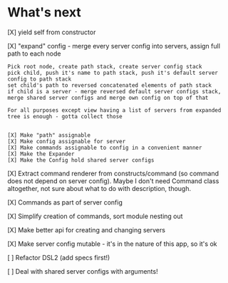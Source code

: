 What's next
===========

[X] yield self from constructor

[X] "expand" config - merge every server config into servers, assign full path to each node

    Pick root node, create path stack, create server config stack
    pick child, push it's name to path stack, push it's default server config to path stack
    set child's path to reversed concatenated elements of path stack
    if child is a server - merge reversed default server configs stack, merge shared server configs and merge own config on top of that

    For all purposes except view having a list of servers from expanded tree is enough - gotta collect those


    [X] Make "path" assignable
    [X] Make config assignable for server
    [X] Make commands assignable to config in a convenient manner
    [X] Make the Expander
    [X] Make the Config hold shared server configs

[X] Extract command renderer from constructs/command (so command does not depend on server config). Maybe I don't need Command class altogether,
    not sure about what to do with description, though.

[X] Commands as part of server config

[X] Simplify creation of commands, sort module nesting out

[X] Make better api for creating and changing servers

[X] Make server config mutable - it's in the nature of this app, so it's ok

[ ] Refactor DSL2 (add specs first!)

[ ] Deal with shared server configs with arguments!
